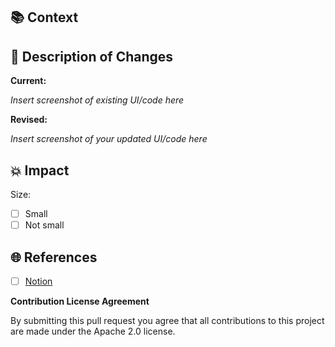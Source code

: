 ## 📚 Context

<!-- Why do you want to make this change? What background should the reviewer know? -->

## 🧠 Description of Changes

<!-- What was specifically changed? Which files, algorithms, links, media? -->
<!-- Please add them here as a bulleted list -->

**Current:**

_Insert screenshot of existing UI/code here_

**Revised:**

_Insert screenshot of your updated UI/code here_

## 💥 Impact

<!-- what is the scale of this change -->

Size:

- [ ] Small <!-- Small bug fix or small edit to existing code that amounts to few lines) -->
- [ ] Not small <!-- Everything else -->

## 🌐 References

<!-- Add link to a Design Document, forum thread, or a ticket that has the greater context for this change. -->
<!-- For small isolated changes, you can skip this section -->

- [ ] [Notion](...)

<!-- Want to edit this template? https://github.com/streamlit/docs/edit/master/.github/pull_request_template.md -->

**Contribution License Agreement**

By submitting this pull request you agree that all contributions to this project are made under the Apache 2.0 license.
